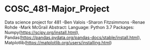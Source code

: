 # COSC_481-Major_Project
Data science project for 481
-Ben Valois
-Sharon Fitzsimmons
-Renae Rohde
-Mark McGrail
Abstract:
Language: Python 3.7
Packages: Numpy(https://scipy.org/install.html), Pandas(https://pandas.pydata.org/pandas-docs/stable/install.html), Matplotlib(https://matplotlib.org/users/installing.html)